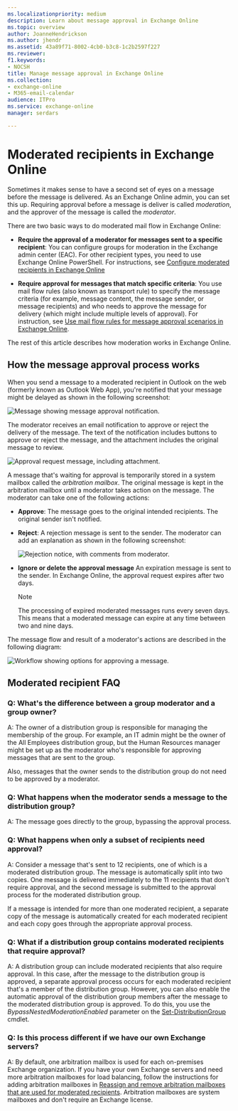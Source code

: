 ```yaml
---
ms.localizationpriority: medium
description: Learn about message approval in Exchange Online
ms.topic: overview
author: JoanneHendrickson
ms.author: jhendr
ms.assetid: 43a89f71-8002-4cb0-b3c8-1c2b2597f227
ms.reviewer: 
f1.keywords:
- NOCSH
title: Manage message approval in Exchange Online
ms.collection: 
- exchange-online
- M365-email-calendar
audience: ITPro
ms.service: exchange-online
manager: serdars

---
```


# Moderated recipients in Exchange Online

Sometimes it makes sense to have a second set of eyes on a message before the message is delivered. As an Exchange Online admin, you can set this up. Requiring approval before a message is deliver is called _moderation_, and the approver of the message is called the _moderator_.

There are two basic ways to do moderated mail flow in Exchange Online:

- **Require the approval of a moderator for messages sent to a specific recipient**: You can configure groups for moderation in the Exchange admin center (EAC). For other recipient types, you need to use Exchange Online PowerShell. For instructions, see [Configure moderated recipients in Exchange Online](configure-moderated-recipients-exo.md)

- **Require approval for messages that match specific criteria**: You use mail flow rules (also known as transport rule) to specify the message criteria (for example, message content, the message sender, or message recipients) and who needs to approve the message for delivery (which might include multiple levels of approval). For instruction, see [Use mail flow rules for message approval scenarios in Exchange Online](../../security-and-compliance/mail-flow-rules/common-message-approval-scenarios.md).

The rest of this article describes how moderation works in Exchange Online.

## How the message approval process works

When you send a message to a moderated recipient in Outlook on the web (formerly known as Outlook Web App), you're notified that your message might be delayed as shown in the following screenshot:

![Message showing message approval notification.](../../media/TA_Mod_Sender_Notification.png)

The moderator receives an email notification to approve or reject the delivery of the message. The text of the notification includes buttons to approve or reject the message, and the attachment includes the original message to review.

![Approval request message, including attachment.](../../media/TA_Mod_Approval_Request.png)

A message that's waiting for approval is temporarily stored in a system mailbox called the _arbitration mailbox_. The original message is kept in the arbitration mailbox until a moderator takes action on the message. The moderator can take one of the following actions:

- **Approve**: The message goes to the original intended recipients. The original sender isn't notified.
- **Reject**: A rejection message is sent to the sender. The moderator can add an explanation as shown in the following screenshot:

  ![Rejection notice, with comments from moderator.](../../media/TA_Mod_Rejection.png)

- **Ignore or delete the approval message** An expiration message is sent to the sender. In Exchange Online, the approval request expires after two days.

  > [!NOTE]
  > The processing of expired moderated messages runs every seven days. This means that a moderated message can expire at any time between two and nine days.

The message flow and result of a moderator's actions are described in the following diagram:

![Workflow showing options for approving a message.](../../media/TA_ModerationWorkflow.png)

## Moderated recipient FAQ

### Q: What's the difference between a group moderator and a group owner?

A: The owner of a distribution group is responsible for managing the membership of the group. For example, an IT admin might be the owner of the All Employees distribution group, but the Human Resources manager might be set up as the moderator who's responsible for approving messages that are sent to the group.

Also, messages that the owner sends to the distribution group do not need to be approved by a moderator.

### Q: What happens when the moderator sends a message to the distribution group?

A: The message goes directly to the group, bypassing the approval process.

### Q: What happens when only a subset of recipients need approval?

A: Consider a message that's sent to 12 recipients, one of which is a moderated distribution group. The message is automatically split into two copies. One message is delivered immediately to the 11 recipients that don't require approval, and the second message is submitted to the approval process for the moderated distribution group.

If a message is intended for more than one moderated recipient, a separate copy of the message is automatically created for each moderated recipient and each copy goes through the appropriate approval process.

### Q: What if a distribution group contains moderated recipients that require approval?

A: A distribution group can include moderated recipients that also require approval. In this case, after the message to the distribution group is approved, a separate approval process occurs for each moderated recipient that's a member of the distribution group. However, you can also enable the automatic approval of the distribution group members after the message to the moderated distribution group is approved. To do this, you use the _BypassNestedModerationEnabled_ parameter on the [Set-DistributionGroup](/powershell/module/exchange/set-distributiongroup) cmdlet.

### Q: Is this process different if we have our own Exchange servers?

A: By default, one arbitration mailbox is used for each on-premises Exchange organization. If you have your own Exchange servers and need more arbitration mailboxes for load balancing, follow the instructions for adding arbitration mailboxes in [Reassign and remove arbitration mailboxes that are used for moderated recipients](/exchange/architecture/mailbox-servers/reassign-and-remove-arbitration-mailboxes-for-moderation). Arbitration mailboxes are system mailboxes and don't require an Exchange license.
